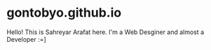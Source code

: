 # gontobyo.github.io

Hello! This is Sahreyar Arafat here. I'm a Web Desginer and almost a Developer :=]
